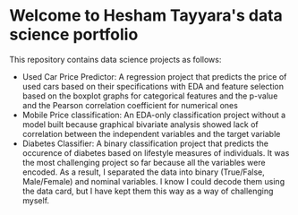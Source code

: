 # Welcome to Hesham Tayyara's data science portfolio

This repository contains data science projects as follows:

* Used Car Price Predictor: A regression project that predicts the price of used cars based on their specifications with EDA and feature selection based on the boxplot graphs for categorical features and the p-value and the Pearson correlation coefficient for numerical ones
* Mobile Price classification: An EDA-only classification project without a model built because graphical bivariate analysis showed lack of correlation between the independent variables and the target variable
* Diabetes Classifier: A binary classification project that predicts the occurence of diabetes based on lifestyle measures of individuals. It was the most challenging project so far because all the variables were encoded. As a result, I separated the data into binary (True/False, Male/Female) and nominal variables.
I know I could decode them using the data card, but I have kept them this way as a way of challenging myself.
